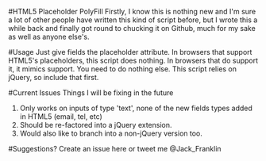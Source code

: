 #HTML5 Placeholder PolyFill
Firstly, I know this is nothing new and I'm sure a lot of other people have written this kind of script before, but I wrote this a while back and finally got round to chucking it on Github, much for my sake as well as anyone else's.

#Usage
Just give fields the placeholder attribute. In browsers that support HTML5's placeholders, this script does nothing. In browsers that do support it, it mimics support. You need to do nothing else. This script relies on jQuery, so include that first.

#Current Issues
Things I will be fixing in the future
1. Only works on inputs of type 'text', none of the new fields types added in HTML5 (email, tel, etc)
2. Should be re-factored into a jQuery extension.
3. Would also like to branch into a non-jQuery version too.

#Suggestions?
Create an issue here or tweet me @Jack_Franklin